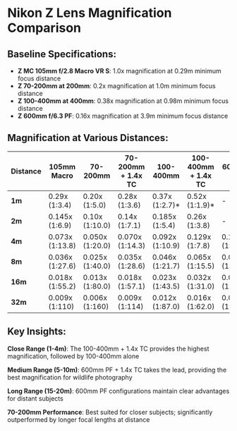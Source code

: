 # Nikon Z Lens Magnification Comparison

## Baseline Specifications:
- **Z MC 105mm f/2.8 Macro VR S**: 1.0x magnification at 0.29m minimum focus distance
- **Z 70-200mm at 200mm**: 0.2x magnification at 1.0m minimum focus distance  
- **Z 100-400mm at 400mm**: 0.38x magnification at 0.98m minimum focus distance
- **Z 600mm f/6.3 PF**: 0.16x magnification at 3.9m minimum focus distance

## Magnification at Various Distances:

| Distance | 105mm Macro | 70-200mm | 70-200mm + 1.4x TC | 100-400mm | 100-400mm + 1.4x TC | 600mm PF | 600mm PF + 1.4x TC |
|----------|-------------|-----------|-------------------|-----------|---------------------|-----------|-------------------|
| **1m** | 0.29x (1:3.4) | 0.20x (1:5.0) | 0.28x (1:3.6) | 0.37x (1:2.7)* | 0.52x (1:1.9)* | - | - |
| **2m** | 0.145x (1:6.9) | 0.10x (1:10.0) | 0.14x (1:7.1) | 0.185x (1:5.4) | 0.26x (1:3.8) | - | - |
| **4m** | 0.073x (1:13.8) | 0.050x (1:20.0) | 0.070x (1:14.3) | 0.092x (1:10.9) | 0.129x (1:7.8) | 0.156x (1:6.4)* | 0.218x (1:4.6)* |
| **8m** | 0.036x (1:27.6) | 0.025x (1:40.0) | 0.035x (1:28.6) | 0.046x (1:21.7) | 0.065x (1:15.5) | 0.078x (1:12.8) | 0.109x (1:9.2) |
| **16m** | 0.018x (1:55.2) | 0.013x (1:80.0) | 0.018x (1:57.1) | 0.023x (1:43.5) | 0.032x (1:31.0) | 0.039x (1:25.6) | 0.055x (1:18.3) |
| **32m** | 0.009x (1:110) | 0.006x (1:160) | 0.009x (1:114) | 0.012x (1:87.0) | 0.016x (1:62.0) | 0.020x (1:51.3) | 0.027x (1:36.6) |

## Key Insights:

**Close Range (1-4m)**: The 100-400mm + 1.4x TC provides the highest magnification, followed by 100-400mm alone

**Medium Range (5-10m)**: 600mm PF + 1.4x TC takes the lead, providing the best magnification for wildlife photography

**Long Range (15-20m)**: 600mm PF configurations maintain clear advantages for distant subjects

**70-200mm Performance**: Best suited for closer subjects; significantly outperformed by longer focal lengths at distance
